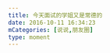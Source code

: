 ```yaml
---
title: 今天面试的学姐又是常德的
date: 2016-10-11 16:34:23
mCategories: [说说,朋友圈]
type: moment
---
```


<div id="pics-20161011163423"></div>

<script>
var data = [
    {"link": "2016-10-11_000000.jpeg", "type": "shuoshuo"}
];
picsRender(data, "pics-20161011163423");
</script>
